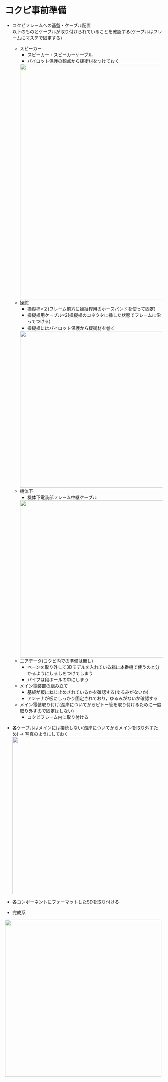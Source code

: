 # コクピ事前準備
- コクピフレームへの基盤・ケーブル配置  
 以下のものとケーブルが取り付けられていることを確認する(ケーブルはフレームにマステで固定する)
  - スピーカー
    - スピーカー・スピーカーケーブル
    - パイロット保護の観点から緩衝材をつけておく  
    <img src= "https://github.com/user-attachments/assets/7071e861-c85f-414b-be34-25eb0f2661f5" width="750">  
  - 操舵
    - 操縦桿×２(フレーム前方に操縦桿用のホースバンドを使って固定)
    - 操縦桿用ケーブル×2(操縦桿のコネクタに挿した状態でフレームに沿ってつける)
    - 操縦桿にはパイロット保護から緩衝材を巻く
    <img src= "https://github.com/user-attachments/assets/b71e3cea-03c8-4bd3-9a61-07f13fb9c5a2" width="500"> 
  - 機体下
    - 機体下電装部フレーム中継ケーブル  
    <img src= "https://github.com/user-attachments/assets/32e68757-9682-48c3-9f98-f3dfb85e7a22" width="500"> 
  - エアデータ(コクピ内での準備は無し)
    - ベーンを取り外して3Dモデルを入れている箱に本番機で使うのと分かるようにしるしをつけてしまう
    - パイプは段ボールの中にしまう
  - メイン電装部の組み立て
    - 基板が板にねじ止めされているかを確認する(ゆるみがないか)
    - アンテナが板にしっかり固定されており，ゆるみがないか確認する
  - メイン電装取り付け(湖岸についてからピトー管を取り付けるために一度取り外すので固定はしない)
    - コクピフレーム内に取り付ける
   
- 各ケーブルはメインには接続しない(湖岸についてからメインを取り外すため) → 写真のようにしておく
　 <img src= "https://github.com/user-attachments/assets/4deadfdc-3a1d-449d-b196-8cbe254f775f" width="500"> 
- 各コンポーネントにフォーマットしたSDを取り付ける

- 完成系
<img src= "https://github.com/user-attachments/assets/07e03b0f-f105-4ff3-8832-e4e7bd154b7b" width="500"> 
    

